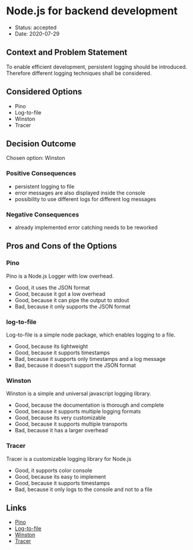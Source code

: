 # Node.js for backend development

* Status: accepted
* Date: 2020-07-29

## Context and Problem Statement

To enable efficient development, persistent logging should be introduced. Therefore different logging techniques shall be considered.
## Considered Options

* Pino
* Log-to-file
* Winston
* Tracer

## Decision Outcome

Chosen option: Winston

### Positive Consequences

* persistent logging to file
* error messages are also displayed inside the console
* possibility to use different logs for different log messages

### Negative Consequences

* already implemented error catching needs to be reworked

## Pros and Cons of the Options

### Pino

Pino is a Node.js Logger with low overhead.

* Good, it uses the JSON format
* Good, because it got a low overhead
* Good, because it can pipe the output to stdout
* Bad, because it only supports the JSON format

### log-to-file

Log-to-file is a simple node package, which enables logging to a file.

* Good, because its lightweight
* Good, because it supports timestamps
* Bad, because it supports only timestamps and a log message
* Bad, because it doesn't support the JSON format


### Winston

Winston is a simple and universal javascript logging library.

* Good, because the documentation is thorough and complete
* Good, because it supports multiple logging formats
* Good, because its very customizable 
* Good, because it supports multiple transports
* Bad, because it has a larger overhead

### Tracer

Tracer is a customizable logging library for Node.js

* Good, it supports color console
* Good, because its easy to implement
* Good, because it supports timestamps
* Bad, because it only logs to the console and not to a file

## Links

* [Pino](https://github.com/pinojs/pino)
* [Log-to-file](https://www.npmjs.com/package/log-to-file)
* [Winston](https://github.com/winstonjs/winston)
* [Tracer](https://www.npmjs.com/package/tracer)
